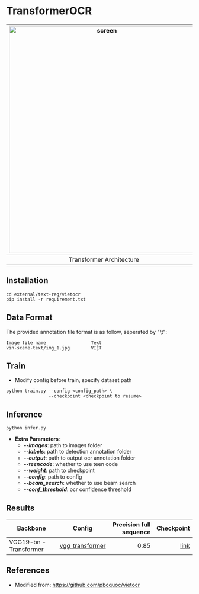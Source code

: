 # TransformerOCR


<p align="center">

| <img width="512" height="614" alt="screen" src="https://raw.githubusercontent.com/pbcquoc/vietocr/master/image/vietocr.jpg"> |
| :----------------------------------------------------------: |
|  Transformer Architecture | 

</p> 


## Installation

```
cd external/text-reg/vietocr
pip install -r requirement.txt
```

## Data Format

The provided annotation file format is as follow, seperated by "\t":

```
Image file name                 Text
vin-scene-text/img_1.jpg        VIỆT
```

## Train

- Modify config before train, specify dataset path
```
python train.py --config <config_path> \
                --checkpoint <checkpoint to resume>
```

## Inference
```
python infer.py 
```

- **Extra Parameters**:
    - ***--images***:       path to images folder
    - ***--labels***:       path to detection annotation folder
    - ***--output***:       path to output ocr annotation folder
    - ***--teencode***:     whether to use teen code
    - ***--weight***:       path to checkpoint
    - ***--config***:       path to config
    - ***--beam_search***:     whether to use beam search
    - ***--conf_threshold***:     ocr confidence threshold


## Results
| Backbone         | Config           | Precision full sequence | Checkpoint
| ------------- |:-------------:| ---:| ---:|
| VGG19-bn - Transformer | [vgg_transformer](https://drive.google.com/file/d/1-QqnSZbfxjUgQh3ir3STqx-RQ1Gu5Pr6/view?usp=sharing) | 0.85 | [link](https://drive.google.com/file/d/1-XsMJl0UNpAQlYb87K7USlWTe_4LM0DG/view?usp=sharing)


## References
- Modified from: https://github.com/pbcquoc/vietocr
